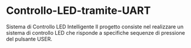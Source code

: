 # Controllo-LED-tramite-UART
Sistema di Controllo LED Intelligente Il progetto consiste nel realizzare un sistema di controllo LED che risponde a specifiche sequenze di pressione del pulsante USER.
